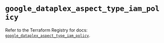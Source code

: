 # `google_dataplex_aspect_type_iam_policy`

Refer to the Terraform Registry for docs: [`google_dataplex_aspect_type_iam_policy`](https://registry.terraform.io/providers/hashicorp/google/6.6.0/docs/resources/dataplex_aspect_type_iam_policy).
